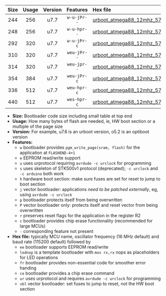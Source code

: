 |Size|Usage|Version|Features|Hex file|
|:-:|:-:|:-:|:-:|:--|
|244|256|u7.7|`w-u-jPr--`|[urboot_atmega88_12mhz_57600bps_lednop_ur_vbl.hex](https://raw.githubusercontent.com/stefanrueger/urboot.hex/main/mcus/atmega88/fcpu_12mhz/57600_bps/urboot_atmega88_12mhz_57600bps_lednop_ur_vbl.hex)|
|248|256|u7.7|`w-u-hpr--`|[urboot_atmega88_12mhz_57600bps_lednop_fr_ur.hex](https://raw.githubusercontent.com/stefanrueger/urboot.hex/main/mcus/atmega88/fcpu_12mhz/57600_bps/urboot_atmega88_12mhz_57600bps_lednop_fr_ur.hex)|
|292|320|u7.7|`w-u-jPr-c`|[urboot_atmega88_12mhz_57600bps_lednop_fr_ce_ur_vbl.hex](https://raw.githubusercontent.com/stefanrueger/urboot.hex/main/mcus/atmega88/fcpu_12mhz/57600_bps/urboot_atmega88_12mhz_57600bps_lednop_fr_ce_ur_vbl.hex)|
|310|320|u7.7|`weu-jPr--`|[urboot_atmega88_12mhz_57600bps_ee_lednop_ur_vbl.hex](https://raw.githubusercontent.com/stefanrueger/urboot.hex/main/mcus/atmega88/fcpu_12mhz/57600_bps/urboot_atmega88_12mhz_57600bps_ee_lednop_ur_vbl.hex)|
|314|320|u7.7|`weu-jpr--`|[urboot_atmega88_12mhz_57600bps_ee_lednop_fr_ur_vbl.hex](https://raw.githubusercontent.com/stefanrueger/urboot.hex/main/mcus/atmega88/fcpu_12mhz/57600_bps/urboot_atmega88_12mhz_57600bps_ee_lednop_fr_ur_vbl.hex)|
|354|384|u7.7|`weu-jPr-c`|[urboot_atmega88_12mhz_57600bps_ee_lednop_fr_ce_ur_vbl.hex](https://raw.githubusercontent.com/stefanrueger/urboot.hex/main/mcus/atmega88/fcpu_12mhz/57600_bps/urboot_atmega88_12mhz_57600bps_ee_lednop_fr_ce_ur_vbl.hex)|
|336|512|u7.7|`weu-hpr-c`|[urboot_atmega88_12mhz_57600bps_ee_lednop_fr_ce_ur.hex](https://raw.githubusercontent.com/stefanrueger/urboot.hex/main/mcus/atmega88/fcpu_12mhz/57600_bps/urboot_atmega88_12mhz_57600bps_ee_lednop_fr_ce_ur.hex)|
|440|512|u7.7|`wes-hpr-c`|[urboot_atmega88_12mhz_57600bps_ee_lednop_fr_ce.hex](https://raw.githubusercontent.com/stefanrueger/urboot.hex/main/mcus/atmega88/fcpu_12mhz/57600_bps/urboot_atmega88_12mhz_57600bps_ee_lednop_fr_ce.hex)|

- **Size:** Bootloader code size including small table at top end
- **Usage:** How many bytes of flash are needed, ie, HW boot section or a multiple of the page size
- **Version:** For example, u7.6 is an urboot version, o5.2 is an optiboot version
- **Features:**
  + `w` bootloader provides `pgm_write_page(sram, flash)` for the application at `FLASHEND-4+1`
  + `e` EEPROM read/write support
  + `u` uses urprotocol requiring `avrdude -c urclock` for programming
  + `s` uses skeleton of STK500v1 protocol (deprecated); `-c urclock` and `-c arduino` both work
  + `h` hardware boot section: make sure fuses are set for reset to jump to boot section
  + `j` vector bootloader: applications *need to be patched externally*, eg, using `avrdude -c urclock`
  + `p` bootloader protects itself from being overwritten
  + `P` vector bootloader only: protects itself and reset vector from being overwritten
  + `r` preserves reset flags for the application in the register R2
  + `c` bootloader provides chip erase functionality (recommended for large MCUs)
  + `-` corresponding feature not present
- **Hex file:** typically MCU name, oscillator frequency (16 MHz default) and baud rate (115200 default) followed by
  + `ee` bootloader supports EEPROM read/write
  + `lednop` is a template bootloader with `mov rx,rx` nops as placeholders for LED operations
  + `fr` bootloader provides non-essential code for smoother error handing
  + `ce` bootloader provides a chip erase command
  + `ur` uses urprotocol and requires `avrdude -c urclock` for programming
  + `vbl` vector bootloader: set fuses to jump to reset, not the HW boot section
